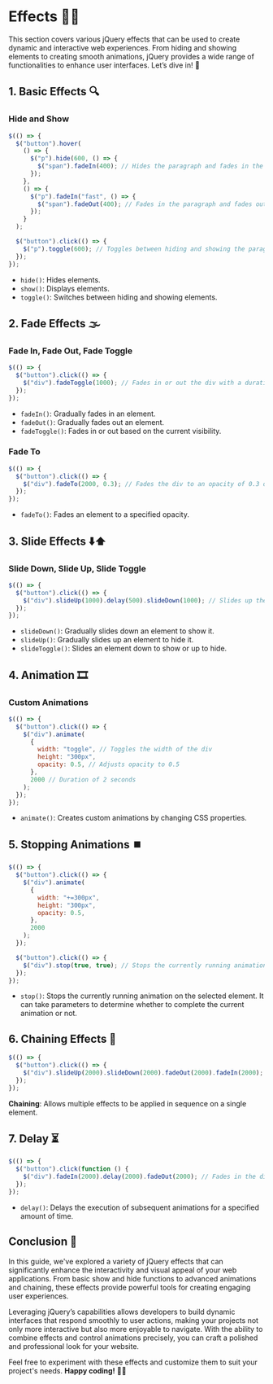 # Effects 🎨✨
This section covers various jQuery effects that can be used to create dynamic and interactive web experiences. From hiding and showing elements to creating smooth animations, jQuery provides a wide range of functionalities to enhance user interfaces. Let’s dive in! 🚀

## 1. Basic Effects 🔍

### Hide and Show
```javascript
$(() => {
  $("button").hover(
    () => {
      $("p").hide(600, () => {
        $("span").fadeIn(400); // Hides the paragraph and fades in the span
      });
    },
    () => {
      $("p").fadeIn("fast", () => {
        $("span").fadeOut(400); // Fades in the paragraph and fades out the span
      });
    }
  );

  $("button").click(() => {
    $("p").toggle(600); // Toggles between hiding and showing the paragraph
  });
});
```
- `hide()`: Hides elements.
- `show()`: Displays elements.
- `toggle()`: Switches between hiding and showing elements.

## 2. Fade Effects 🌫️

### Fade In, Fade Out, Fade Toggle
```javascript
$(() => {
  $("button").click(() => {
    $("div").fadeToggle(1000); // Fades in or out the div with a duration of 1 second
  });
});
```
- `fadeIn()`: Gradually fades in an element.
- `fadeOut()`: Gradually fades out an element.
- `fadeToggle()`: Fades in or out based on the current visibility.

### Fade To
```javascript
$(() => {
  $("button").click(() => {
    $("div").fadeTo(2000, 0.3); // Fades the div to an opacity of 0.3 over 2 seconds
  });
});
```
- `fadeTo()`: Fades an element to a specified opacity.

## 3. Slide Effects ⬇️⬆️

### Slide Down, Slide Up, Slide Toggle
```javascript
$(() => {
  $("button").click(() => {
    $("div").slideUp(1000).delay(500).slideDown(1000); // Slides up the div, waits, and slides it down
  });
});
```
- `slideDown()`: Gradually slides down an element to show it.
- `slideUp()`: Gradually slides up an element to hide it.
- `slideToggle()`: Slides an element down to show or up to hide.

## 4. Animation 🎞️

### Custom Animations
```javascript
$(() => {
  $("button").click(() => {
    $("div").animate(
      {
        width: "toggle", // Toggles the width of the div
        height: "300px",
        opacity: 0.5, // Adjusts opacity to 0.5
      },
      2000 // Duration of 2 seconds
    );
  });
});
```
- `animate()`: Creates custom animations by changing CSS properties.

## 5. Stopping Animations ⏹️

```javascript
$(() => {
  $("button").click(() => {
    $("div").animate(
      {
        width: "+=300px",
        height: "300px",
        opacity: 0.5,
      },
      2000
    );
  });

  $("button").click(() => {
    $("div").stop(true, true); // Stops the currently running animations and completes the current animation
  });
});
```
- `stop()`: Stops the currently running animation on the selected element. It can take parameters to determine whether to complete the current animation or not.

## 6. Chaining Effects 🔗
```javascript
$(() => {
  $("button").click(() => {
    $("div").slideUp(2000).slideDown(2000).fadeOut(2000).fadeIn(2000);
  });
});
```

**Chaining**: Allows multiple effects to be applied in sequence on a single element.

## 7. Delay ⏳

```javascript
$(() => {
  $("button").click(function () {
    $("div").fadeIn(2000).delay(2000).fadeOut(2000); // Fades in the div, waits, then fades out
  });
});
```
- `delay()`: Delays the execution of subsequent animations for a specified amount of time.

## Conclusion 🎉

In this guide, we've explored a variety of jQuery effects that can significantly enhance the interactivity and visual appeal of your web applications. From basic show and hide functions to advanced animations and chaining, these effects provide powerful tools for creating engaging user experiences. 

Leveraging jQuery’s capabilities allows developers to build dynamic interfaces that respond smoothly to user actions, making your projects not only more interactive but also more enjoyable to navigate. With the ability to combine effects and control animations precisely, you can craft a polished and professional look for your website. 

Feel free to experiment with these effects and customize them to suit your project's needs. **Happy coding!** 🚀💖
